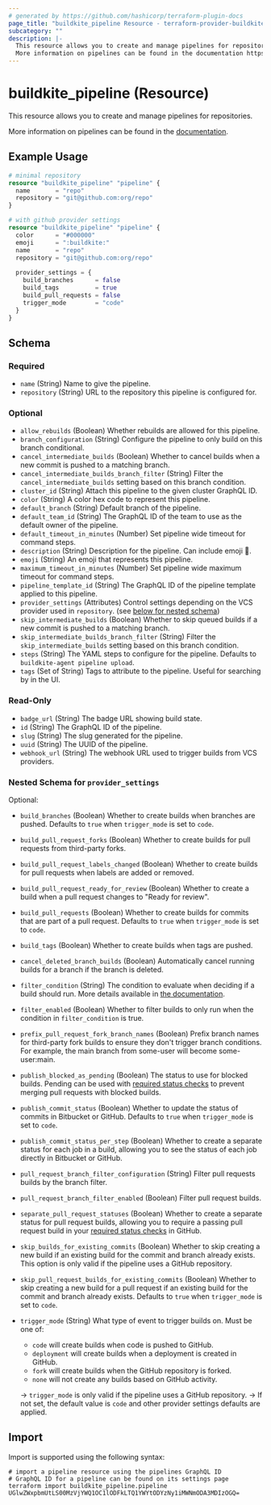 ```yaml
---
# generated by https://github.com/hashicorp/terraform-plugin-docs
page_title: "buildkite_pipeline Resource - terraform-provider-buildkite"
subcategory: ""
description: |-
  This resource allows you to create and manage pipelines for repositories.
  More information on pipelines can be found in the documentation https://buildkite.com/docs/pipelines.
---
```


# buildkite_pipeline (Resource)

This resource allows you to create and manage pipelines for repositories.

More information on pipelines can be found in the [documentation](https://buildkite.com/docs/pipelines).

## Example Usage

```terraform
# minimal repository
resource "buildkite_pipeline" "pipeline" {
  name       = "repo"
  repository = "git@github.com:org/repo"
}

# with github provider settings
resource "buildkite_pipeline" "pipeline" {
  color      = "#000000"
  emoji      = ":buildkite:"
  name       = "repo"
  repository = "git@github.com:org/repo"
  
  provider_settings = {
    build_branches      = false
    build_tags          = true
    build_pull_requests = false
    trigger_mode        = "code"
  }
}
```

<!-- schema generated by tfplugindocs -->
## Schema

### Required

- `name` (String) Name to give the pipeline.
- `repository` (String) URL to the repository this pipeline is configured for.

### Optional

- `allow_rebuilds` (Boolean) Whether rebuilds are allowed for this pipeline.
- `branch_configuration` (String) Configure the pipeline to only build on this branch conditional.
- `cancel_intermediate_builds` (Boolean) Whether to cancel builds when a new commit is pushed to a matching branch.
- `cancel_intermediate_builds_branch_filter` (String) Filter the `cancel_intermediate_builds` setting based on this branch condition.
- `cluster_id` (String) Attach this pipeline to the given cluster GraphQL ID.
- `color` (String) A color hex code to represent this pipeline.
- `default_branch` (String) Default branch of the pipeline.
- `default_team_id` (String) The GraphQL ID of the team to use as the default owner of the pipeline.
- `default_timeout_in_minutes` (Number) Set pipeline wide timeout for command steps.
- `description` (String) Description for the pipeline. Can include emoji 🙌.
- `emoji` (String) An emoji that represents this pipeline.
- `maximum_timeout_in_minutes` (Number) Set pipeline wide maximum timeout for command steps.
- `pipeline_template_id` (String) The GraphQL ID of the pipeline template applied to this pipeline.
- `provider_settings` (Attributes) Control settings depending on the VCS provider used in `repository`. (see [below for nested schema](#nestedatt--provider_settings))
- `skip_intermediate_builds` (Boolean) Whether to skip queued builds if a new commit is pushed to a matching branch.
- `skip_intermediate_builds_branch_filter` (String) Filter the `skip_intermediate_builds` setting based on this branch condition.
- `steps` (String) The YAML steps to configure for the pipeline. Defaults to `buildkite-agent pipeline upload`.
- `tags` (Set of String) Tags to attribute to the pipeline. Useful for searching by in the UI.

### Read-Only

- `badge_url` (String) The badge URL showing build state.
- `id` (String) The GraphQL ID of the pipeline.
- `slug` (String) The slug generated for the pipeline.
- `uuid` (String) The UUID of the pipeline.
- `webhook_url` (String) The webhook URL used to trigger builds from VCS providers.

<a id="nestedatt--provider_settings"></a>
### Nested Schema for `provider_settings`

Optional:

- `build_branches` (Boolean) Whether to create builds when branches are pushed. Defaults to `true` when `trigger_mode` is set to `code`.
- `build_pull_request_forks` (Boolean) Whether to create builds for pull requests from third-party forks.
- `build_pull_request_labels_changed` (Boolean) Whether to create builds for pull requests when labels are added or removed.
- `build_pull_request_ready_for_review` (Boolean) Whether to create a build when a pull request changes to "Ready for review".
- `build_pull_requests` (Boolean) Whether to create builds for commits that are part of a pull request. Defaults to `true` when `trigger_mode` is set to `code`.
- `build_tags` (Boolean) Whether to create builds when tags are pushed.
- `cancel_deleted_branch_builds` (Boolean) Automatically cancel running builds for a branch if the branch is deleted.
- `filter_condition` (String) The condition to evaluate when deciding if a build should run. More details available in [the documentation](https://buildkite.com/docs/pipelines/conditionals#conditionals-in-pipelines).
- `filter_enabled` (Boolean) Whether to filter builds to only run when the condition in `filter_condition` is true.
- `prefix_pull_request_fork_branch_names` (Boolean) Prefix branch names for third-party fork builds to ensure they don't trigger branch conditions. For example, the main branch from some-user will become some-user:main.
- `publish_blocked_as_pending` (Boolean) The status to use for blocked builds. Pending can be used with [required status checks](https://help.github.com/en/articles/enabling-required-status-checks) to prevent merging pull requests with blocked builds.
- `publish_commit_status` (Boolean) Whether to update the status of commits in Bitbucket or GitHub. Defaults to `true` when `trigger_mode` is set to `code`.
- `publish_commit_status_per_step` (Boolean) Whether to create a separate status for each job in a build, allowing you to see the status of each job directly in Bitbucket or GitHub.
- `pull_request_branch_filter_configuration` (String) Filter pull requests builds by the branch filter.
- `pull_request_branch_filter_enabled` (Boolean) Filter pull request builds.
- `separate_pull_request_statuses` (Boolean) Whether to create a separate status for pull request builds, allowing you to require a passing pull request build in your [required status checks](https://help.github.com/en/articles/enabling-required-status-checks) in GitHub.
- `skip_builds_for_existing_commits` (Boolean) Whether to skip creating a new build if an existing build for the commit and branch already exists. This option is only valid if the pipeline uses a GitHub repository.
- `skip_pull_request_builds_for_existing_commits` (Boolean) Whether to skip creating a new build for a pull request if an existing build for the commit and branch already exists.  Defaults to `true` when `trigger_mode` is set to `code`.
- `trigger_mode` (String) What type of event to trigger builds on. Must be one of:
	- `code` will create builds when code is pushed to GitHub.
	- `deployment` will create builds when a deployment is created in GitHub.
	- `fork` will create builds when the GitHub repository is forked.
	- `none` will not create any builds based on GitHub activity.

	-> `trigger_mode` is only valid if the pipeline uses a GitHub repository. 
	-> If not set, the default value is `code` and other provider settings defaults are applied.

## Import

Import is supported using the following syntax:

```shell
# import a pipeline resource using the pipelines GraphQL ID
# GraphQL ID for a pipeline can be found on its settings page
terraform import buildkite_pipeline.pipeline UGlwZWxpbmUtLS00MzVjYWQ1OC1lODFkLTQ1YWYtODYzNy1iMWNmODA3MDIzOGQ=
```

